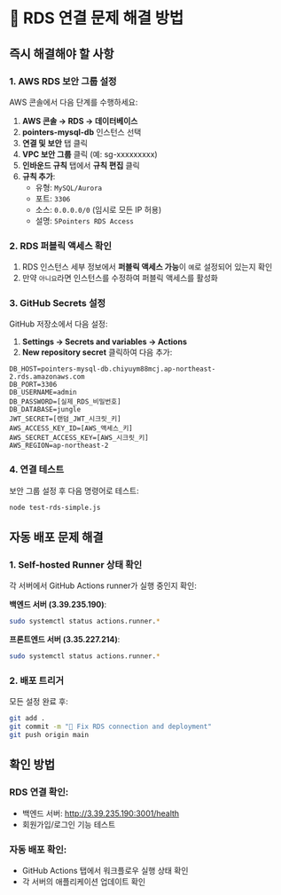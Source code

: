 # 🔧 RDS 연결 문제 해결 방법

## 즉시 해결해야 할 사항

### 1. AWS RDS 보안 그룹 설정
AWS 콘솔에서 다음 단계를 수행하세요:

1. **AWS 콘솔 → RDS → 데이터베이스**
2. **pointers-mysql-db** 인스턴스 선택
3. **연결 및 보안** 탭 클릭
4. **VPC 보안 그룹** 클릭 (예: sg-xxxxxxxxx)
5. **인바운드 규칙** 탭에서 **규칙 편집** 클릭
6. **규칙 추가**:
   - 유형: `MySQL/Aurora`
   - 포트: `3306`
   - 소스: `0.0.0.0/0` (임시로 모든 IP 허용)
   - 설명: `5Pointers RDS Access`

### 2. RDS 퍼블릭 액세스 확인
1. RDS 인스턴스 세부 정보에서 **퍼블릭 액세스 가능**이 `예`로 설정되어 있는지 확인
2. 만약 `아니요`라면 인스턴스를 수정하여 퍼블릭 액세스를 활성화

### 3. GitHub Secrets 설정
GitHub 저장소에서 다음 설정:

1. **Settings → Secrets and variables → Actions**
2. **New repository secret** 클릭하여 다음 추가:

```
DB_HOST=pointers-mysql-db.chiyuym88mcj.ap-northeast-2.rds.amazonaws.com
DB_PORT=3306
DB_USERNAME=admin
DB_PASSWORD=[실제_RDS_비밀번호]
DB_DATABASE=jungle
JWT_SECRET=[랜덤_JWT_시크릿_키]
AWS_ACCESS_KEY_ID=[AWS_액세스_키]
AWS_SECRET_ACCESS_KEY=[AWS_시크릿_키]
AWS_REGION=ap-northeast-2
```

### 4. 연결 테스트
보안 그룹 설정 후 다음 명령어로 테스트:
```bash
node test-rds-simple.js
```

## 자동 배포 문제 해결

### 1. Self-hosted Runner 상태 확인
각 서버에서 GitHub Actions runner가 실행 중인지 확인:

**백엔드 서버 (3.39.235.190)**:
```bash
sudo systemctl status actions.runner.*
```

**프론트엔드 서버 (3.35.227.214)**:
```bash
sudo systemctl status actions.runner.*
```

### 2. 배포 트리거
모든 설정 완료 후:
```bash
git add .
git commit -m "🚀 Fix RDS connection and deployment"
git push origin main
```

## 확인 방법

### RDS 연결 확인:
- 백엔드 서버: http://3.39.235.190:3001/health
- 회원가입/로그인 기능 테스트

### 자동 배포 확인:
- GitHub Actions 탭에서 워크플로우 실행 상태 확인
- 각 서버의 애플리케이션 업데이트 확인
